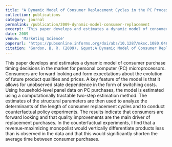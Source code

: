 ```yaml
---
title: "A Dynamic Model of Consumer Replacement Cycles in the PC Processor Industry"
collection: publications
category: journal
permalink: /publication/2009-dynamic-model-consumer-replacement
excerpt: 'This paper develops and estimates a dynamic model of consumer purchase timing decisions in the market for personal computer (PC) microprocessors.'
date: 2009
venue: 'Marketing Science'
paperurl: 'https://pubsonline.informs.org/doi/abs/10.1287/mksc.1080.0461'
citation: 'Gordon, B. R. (2009). &quot;A Dynamic Model of Consumer Replacement Cycles in the PC Processor Industry.&quot; <i>Marketing Science</i>. 28(5), 846-867.'
---
```


This paper develops and estimates a dynamic model of consumer purchase timing decisions in the market for personal computer (PC) microprocessors. Consumers are forward looking and form expectations about the evolution of future product qualities and prices. A key feature of the model is that it allows for unobserved state dependence in the form of switching costs. Using household-level panel data on PC purchases, the model is estimated using a computationally tractable two-step estimation method. The estimates of the structural parameters are then used to analyze the determinants of the length of consumer replacement cycles and to conduct counterfactual policy experiments. The results indicate that consumers are forward looking and that quality improvements are the main driver of replacement purchases. In the counterfactual experiments, I find that a revenue-maximizing monopolist would vertically differentiate products less than is observed in the data and that this would significantly shorten the average time between consumer purchases.